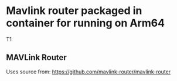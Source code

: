 # Mavlink router packaged in container for running on Arm64

T1

## MAVLink Router
Uses source from: https://github.com/mavlink-router/mavlink-router

